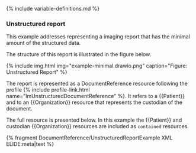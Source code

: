 {% include variable-definitions.md %}

### Unstructured  report

This example addresses representing a imaging report that has the minimal amount of the structured data.

The structure of this report is illustrated in the figure below.

{% include img.html img="example-minimal.drawio.png" caption="Figure: Unstructured Report" %}

The report is represented as a DocumentReference resource following the profile {% include profile-link.html name="ImUnstructuredDocumentReference" %}. It refers to a {{Patient}} and to an {{Organization}} resource that represents the custodian of the document.

The full resource is presented below. In this example the {{Patient}} and custodian {{Organization}} resources are included as `contained` resources.

{% fragment DocumentReference/UnstructuredReportExample XML ELIDE:meta|text %}
